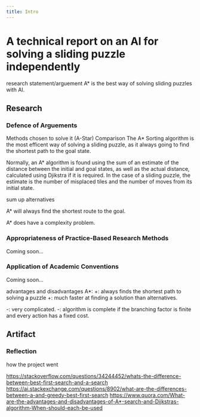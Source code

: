 ```yaml
---
title: Intro
---
```


# A technical report on an AI for solving a sliding puzzle independently

research statement/arguement
A* is the best way of solving sliding puzzles with AI.

## Research

### Defence of Arguements

Methods chosen to solve it (A-Star)
Comparison
The A* Sorting algorithm is the most efficent way of solving a sliding puzzle, as it always going to find the shortest path to the goal state.

Normally, an A* algorithm is found using the sum of an estimate of the distance between the initial and goal states, as well as the actual distance, calculated using Djikstra if it is required.
In the case of a sliding puzzle, the estimate is the number of misplaced tiles and the number of moves from its initial state.

sum up alternatives

A* will always find the shortest route to the goal.

A* does have a complexity problem.

### Appropriateness of Practice-Based Research Methods
Coming soon...

### Application of Academic Conventions
Coming soon...


advantages and disadvantages
A*:
+: always finds the shortest path to solving a puzzle
+: much faster at finding a solution than alternatives.

-: very complicated.
-: algorithm is complete if the branching factor is finite and every action has a fixed cost.


## Artifact

### Reflection
how the project went



https://stackoverflow.com/questions/34244452/whats-the-difference-between-best-first-search-and-a-search
https://ai.stackexchange.com/questions/8902/what-are-the-differences-between-a-and-greedy-best-first-search
https://www.quora.com/What-are-the-advantages-and-disadvantages-of-A*-search-and-Dijkstras-algorithm-When-should-each-be-used